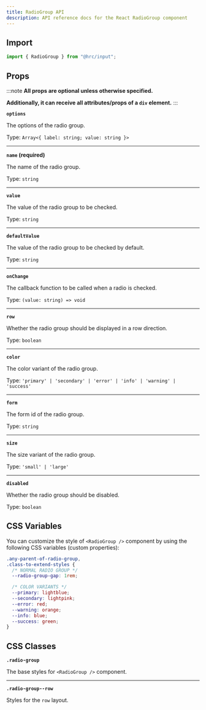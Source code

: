 ```yaml
---
title: RadioGroup API
description: API reference docs for the React RadioGroup component
---
```


## Import

```js
import { RadioGroup } from "@hrc/input";
```

## Props

:::note
**All props are optional unless otherwise specified.**

**Additionally, it can receive all attributes/props of a `div` element.**
:::

**`options`**

The options of the radio group.

Type: `Array<{ label: string; value: string }>`

---

**`name` (required)**

The name of the radio group.

Type: `string`

---

**`value`**

The value of the radio group to be checked.

Type: `string`

---

**`defaultValue`**

The value of the radio group to be checked by default.

Type: `string`

---

**`onChange`**

The callback function to be called when a radio is checked.

Type: `(value: string) => void`

---

**`row`**

Whether the radio group should be displayed in a row direction.

Type: `boolean`

---

**`color`**

The color variant of the radio group.

Type: `'primary' | 'secondary' | 'error' | 'info' | 'warning' | 'success'`

---

**`form`**

The form id of the radio group.

Type: `string`

---

**`size`**

The size variant of the radio group.

Type: `'small' | 'large'`

---

**`disabled`**

Whether the radio group should be disabled.

Type: `boolean`

## CSS Variables

You can customize the style of `<RadioGroup />` component by using the following
CSS variables (custom properties):

```css
.any-parent-of-radio-group,
.class-to-extend-styles {
  /* NORMAL RADIO GROUP */
  --radio-group-gap: 1rem;

  /* COLOR VARIANTS */
  --primary: lightblue;
  --secondary: lightpink;
  --error: red;
  --warning: orange;
  --info: blue;
  --success: green;
}
```

## CSS Classes

**`.radio-group`**

The base styles for `<RadioGroup />` component.

---

**`.radio-group--row`**

Styles for the `row` layout.
